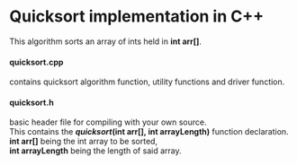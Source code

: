 
# Quicksort implementation in C++

This algorithm sorts an array of ints held in **int arr[]**.
#### quicksort.cpp

contains quicksort algorithm function, utility functions and driver function.
#### quicksort.h

basic header file for compiling with your own source.<br> This contains the ***quicksort*(int arr[], int arrayLength)** function declaration.<br>
   **int arr[]** being the int array to be sorted,<br>
   **int arrayLength** being the length of said array.
